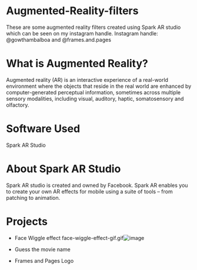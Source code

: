# Augmented-Reality-filters
These are some augmented reality filters created using Spark AR studio which can be seen on my instagram handle.
Instagram handle: @gowthambalboa and @frames.and.pages

# What is Augmented Reality?
Augmented reality (AR) is an interactive experience of a real-world environment where the objects that reside in the real world are enhanced by computer-generated perceptual information, sometimes across multiple sensory modalities, including visual, auditory, haptic, somatosensory and olfactory.

# Software Used
Spark AR Studio

# About Spark AR Studio
Spark AR studio is created and owned by Facebook. Spark AR enables you to create your own AR effects for mobile using a suite of tools – from patching to animation.

# Projects
- Face Wiggle effect
face-wiggle-effect-gif.gif![image](https://user-images.githubusercontent.com/69641147/115501659-3babbb00-a291-11eb-8ad1-0c17328cdbe2.png)

- Guess the movie name
- Frames and Pages Logo
